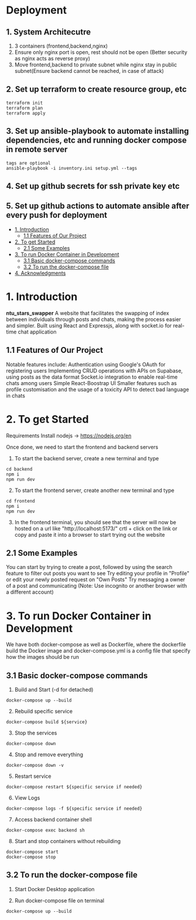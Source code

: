 # Deployment

## 1. System Architecutre 
  1. 3 containers (frontend,backend,nginx)
  2. Ensure only nginx port is open, rest should not be open (Better security as nginx acts as reverse proxy)
  3. Move frontend,backend to private subnet while nginx stay in public subnet(Ensure backend cannot be reached, in case of attack)

## 2. Set up terraform to create resource group, etc
  ```
  terraform init
  terraform plan
  terraform apply
  ```

## 3. Set up ansible-playbook to automate installing dependencies, etc and running docker compose in remote server
  ```
  tags are optional
  ansible-playbook -i inventory.ini setup.yml --tags
  ```
  
## 4. Set up github secrets for ssh private key etc

## 5. Set up github actions to automate ansible after every push for deployment





- [1. Introduction](#1-introduction)
  - [1.1 Features of Our Project](#11-features-of-our-project)
- [2. To get Started](#2-to-get-started)
  - [2.1 Some Examples](#21-some-examples)
- [3. To run Docker Container in Development](#3-to-run-docker-container-in-development)
  - [3.1 Basic docker-compose commands](#31-basic-docker-compose-commands)
  - [3.2 To run the docker-compose file](#32-to-run-the-docker-compose-file)
- [4. Acknowledgments](#4-acknowledgments)

# 1. Introduction
**ntu_stars_swapper**
A website that facilitates the swapping of index between individuals through posts and chats, making the process easier and simpler.
Built using React and Expressjs, along with socket.io for real-time chat application

## 1.1 Features of Our Project
Notable features include:
Authentication using Google's OAuth for registering users
Implementing CRUD operations with APIs on Supabase, using posts as the data format
Socket.io integration to enable real-time chats among users
Simple React-Boostrap UI
Smaller features such as profile customisation and the usage of a toxicity API to detect bad language in chats

# 2. To get Started
Requirements
Install nodejs -> https://nodejs.org/en

Once done, we need to start the frontend and backend servers
1. To start the backend server, create a new terminal and type
```
cd backend
npm i
npm run dev
```
2. To start the frontend server, create another new terminal and type
```
cd frontend
npm i
npm run dev
```
3. In the frontend terminal, you should see that the server will now be hosted on a url like "http://localhost:5173/"
crtl + click on the link or copy and paste it into a browser to start trying out the website

## 2.1 Some Examples
You can start by trying to create a post, followed by using the search feature to filter out posts you want to see
Try editing your profile in "Profile" or edit your newly posted request on "Own Posts"
Try messaging a owner of a post and communicating (Note: Use incognito or another browser with a different account)

# 3. To run Docker Container in Development
We have both docker-compose as well as Dockerfile, where the dockerfile build the Docker image and docker-compose.yml is a config file that specify how the images should be run

## 3.1 Basic docker-compose commands
1. Build and Start (-d for detached)
```
docker-compose up --build 
```
2. Rebuild specific service
```
docker-compose build ${service}
```
3. Stop the services
```
docker-compose down
```
4. Stop and remove everything
```
docker-compose down -v
```
5. Restart service
```
docker-compose restart ${specific service if needed}
```
6. View Logs
```
docker-compose logs -f ${specific service if needed}
```
7. Access backend container shell
```
docker-compose exec backend sh
```
8. Start and stop containers without rebuilding
```
docker-compose start
docker-compose stop
```

## 3.2 To run the docker-compose file 
1. Start Docker Desktop application

2. Run docker-compose file on terminal
```
docker-compose up --build 
```

